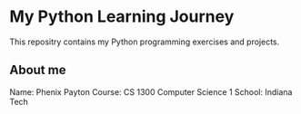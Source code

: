 # My Python Learning Journey

This repositry contains my Python programming exercises and projects.

## About me
Name: Phenix Payton
Course: CS 1300 Computer Science 1
School: Indiana Tech